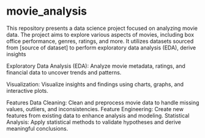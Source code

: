 # movie_analysis

This repository presents a data science project focused on analyzing movie data. The project aims to explore various aspects of movies, including box office performance, genres, ratings, and more. It utilizes datasets sourced from [source of dataset] to perform exploratory data analysis (EDA), derive insights

Exploratory Data Analysis (EDA): Analyze movie metadata, ratings, and financial data to uncover trends and patterns.

Visualization: Visualize insights and findings using charts, graphs, and interactive plots.

Features
Data Cleaning: Clean and preprocess movie data to handle missing values, outliers, and inconsistencies.
Feature Engineering: Create new features from existing data to enhance analysis and modeling.
Statistical Analysis: Apply statistical methods to validate hypotheses and derive meaningful conclusions.
